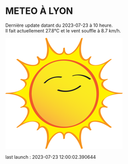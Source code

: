 # METEO À LYON

Dernière update datant du 2023-07-23 à 10 heure.  
Il fait actuellement 27.8°C et le vent souffle à 8.7 km/h.      

![](./.github/sun.png)

last launch : 2023-07-23 12:00:02.390644
